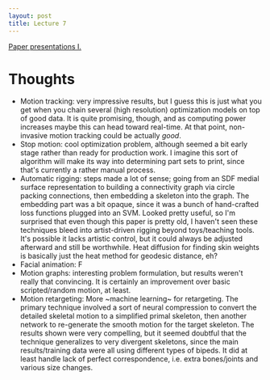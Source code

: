 ```yaml
---
layout: post
title: Lecture 7
---
```


[Paper presentations I.](http://graphics.cs.cmu.edu/nsp/course/15464-s21/www/paperPresentations/PaperSessionI.pdf)

# Thoughts
- Motion tracking: very impressive results, but I guess this is just what you get when you chain several (high resolution) optimization models on top of good data. It is quite promising, though, and as computing power increases maybe this can head toward real-time. At that point, non-invasive motion tracking could be actually _good_.
- Stop motion: cool optimization problem, although seemed a bit early stage rather than ready for production work. I imagine this sort of algorithm will make its way into determining part sets to print, since that's currently a rather manual process. 
- Automatic rigging: steps made a lot of sense; going from an SDF medial surface representation to building a connectivity graph via circle packing connections, then embedding a skeleton into the graph. The embedding part was a bit opaque, since it was a bunch of hand-crafted loss functions plugged into an SVM. Looked pretty useful, so I'm surprised that even though this paper is pretty old, I haven't seen these techniques bleed into artist-driven rigging beyond toys/teaching tools. It's possible it lacks artistic control, but it could always be adjusted afterward and still be worthwhile. Heat diffusion for finding skin weights is basically just the heat method for geodesic distance, eh?
- Facial animation: F
- Motion graphs: interesting problem formulation, but results weren't really that convincing. It is certainly an improvement over basic scripted/random motion, at least.
- Motion retargeting: More ~machine learning~ for retargeting. The primary technique involved a sort of neural compression to convert the detailed skeletal motion to a simplified primal skeleton, then another network to re-generate the smooth motion for the target skeleton. The results shown were very compelling, but it seemed doubtful that the technique generalizes to very divergent skeletons, since the main results/training data were all using different types of bipeds. It did at least handle lack of perfect correspondence, i.e. extra bones/joints and various size changes. 